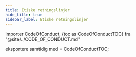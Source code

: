 ```yaml
---
title: Etiske retningslinjer
hide_title: true
sidebar_label: Etiske retningslinjer
---
```


importer CodeOfConduct, {toc as CodeOfConductTOC} fra "@site/../CODE_OF_CONDUCT.md"

<CodeOfConduct />

eksportere samtidig med = CodeOfConductTOC;
